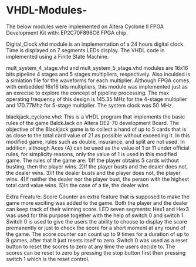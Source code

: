 # VHDL-Modules-
The below modules were implemented on Altera Cyclone II FPGA Development Kit with: EP2C70F896C6 FPGA chip. 

Digital_Clock.vhd module is an implementation of a 24 hours digital clock. Time is displayed on 7 segments LEDs display. The VHDL code in implemented using a Finite State Machine.

mult_system_4_stage.vhd and mult_system_5_stage.vhd modules are 16x16 bits pipeline 4 stages and 5 stages multipliers, respectively. Also inculded is a simlation file for the waveforms for each multiplier. Although FPGA comes with embedded 16x16 bits multipliers, this module was implemented just as an exrecise to explore the concept of pipeline processing.
The max operating frequency of this design is 145.35 MHz for the 4-stage multiplier and 170.77Mhz for 5-stage multiplier. The system clock was 50 MHz.

blackjack_cyclone.vhd:
This is a VHDL program that implements the basic rules of the game BalckJack on Altera DE2-70 development Board. The objective of the Blackjack game is to collect a hand of up to 5 cards that is as close to the total card value of 21 as possible without exceeding it.  In this modified game, rules such as double, insurance, and split are not used.  In addition, although Aces (A) can be used as the value of 1 or 11 
under official rules, for simplicity reasons, only the value of 1 is used in this modified game. The rules of the game are:
1)If the player obtains 5 cards without busting, then the player wins.
2)If the player busts and the dealer does not, the dealer wins.
3)If the dealer busts and the player does not, the player wins.
4)If neither the dealer nor the player bust, the person with the highest total card value wins. 
5)In the case of a tie, the dealer wins

Extra Freature: Score Counter
an extra feature that is supposed to make the game more exciting was added to the game. Both the player and the dealer can keep track of their winning score. LED seven segments: Hex1 and Hex3 was used for this purpose together with the help of switch 0 and switch 1. Switch 0 is used to give the users the ability to choose to display the score premanently or just to check the score for a short moment at any round of the game. The score counter can count up to 9 times for a duration of up to 9 games, after that it just resets itself to zero. Switch 0 was used as a reset button to reset the scores to zero at any time the users decide to. The scores can be reset to zero by pressing the stop button first then pressing switch 1 which is the reset control. 

